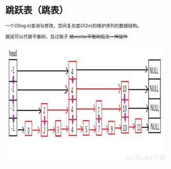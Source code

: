 # 跳跃表（跳表）

一个$O(\log n)$查询与修改，空间复杂度$O(2n)$的维护序列的数据结构。

据说可以代替平衡树。且过板子 ~~继vector平衡树后又一神操作~~

![image.png](跳跃表+16cd1150-df05-4b8f-8b1d-5feb8fc3ac18/image.png)

